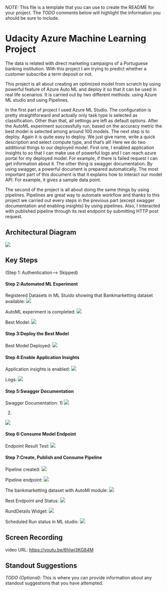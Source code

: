 *NOTE:* This file is a template that you can use to create the README for your project. The *TODO* comments below will highlight the information you should be sure to include.


# Udacity Azure Machine Learning Project

The data is related with direct marketing campaigns of a Portuguese banking institution. With this project I am trying to predict whether a customer subscribe a term deposit or not.

This project is all about creating an optimized model from scratch by using powerful feature of Azure Auto ML and deploy it so that it can be used in real life scenarios. It is carried out by two different methods: using Azure ML studio and using Pipelines.

In the first part of project I used Azure ML Studio. The configuration  is pretty straightforward and actually only task type is selected as classification. Other than that, all settings are left as default options. After the AutoML experiment successfully run, based on the accuracy metric the best model is selected among around 100 models. The next step is to deploy. Again it is quite easy to deploy. We just give name, write a quick description and select compute type, and that’s all! Here we do two additional things to our deployed model. First one, I enabled application insights to so that I can make use of powerful logs and I can reach azure portal for my deployed model. For example, if there is failed request I can get information about it. The other thing is swagger documentation. By using swagger, a powerful document is prepared automatically. The most important part of this document is that it explains how to interact our model API. For example, it gives a sample data point.

The second of the project is all about doing the same things by using pipelines. Pipelines are great way to automate workflow and thanks to this project we carried out every steps in the previous part (except swagger documentation and enabling insights) by using pipelines. Also, I interacted with published pipeline through its rest endpoint by submitting HTTP post request.

## Architectural Diagram
![](images/UdacityAzureML.png)

## Key Steps

(Step 1: Authentication--> Skipped)

#### Step 2:Automated ML Experiment
Registered Datasets in ML Stuido showing that Bankmarketting dataset available:
![](images/step2/bankdataset.png)

AutoML experiment is completed:
![](images/step2/experimentcompleted.png)

Best Model:
![](images/step2/bestmodel.png)

#### Step 3:Deploy the Best Model

Best Model Deployed:
![](images/step3/bestmodeldeployed.png)

#### Step 4:Enable Application Insights

Application insights is enabled:
![](images/step4/applicationinsightsenabled.png)

Logs:
![](images/step4/logs.png)

#### Step 5:Swagger Documentation

Swagger Documentation:
1)
![](images/step5/swagger1.png)

2)
![](images/step5/swagger2.png)

#### Step 6:Consume Model Endpoint

Endpoint Result Test:
![](images/step6/result.png)

#### Step 7:Create, Publish and Consume Pipeline

Pipeline created:
![](images/step7/pipelinecreated.png)

Pipeline endpoint:
![](images/step7/pipelineendpoint.png)

The bankmarketting dataset with AutoMl module:
![](images/step7/bankmarketautoml.png)

Rest Endpoint and Status:
![](images/step7/ppo.png)

RundDetails Widget:
![](images/step7/Jupyter.png)

Scheduled Run status in ML studio:
![](images/step7/pipelinerestendfin.png)

## Screen Recording
video URL: https://youtu.be/6hlwj3KG84M

## Standout Suggestions
*TODO (Optional):* This is where you can provide information about any standout suggestions that you have attempted.
